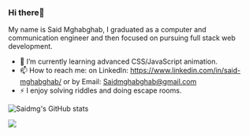 ### Hi there👋

My name is Said Mghabghab, I graduated as a computer and communication engineer and then focused on pursuing full stack web development.
- 🌱 I’m currently learning advanced CSS/JavaScript animation.
- 📫 How to reach me: on LinkedIn: https://www.linkedin.com/in/said-mghabghab/ or by Email: Saidmghabghab@gmail.com
- ⚡ I enjoy solving riddles and doing escape rooms.
 
![Saidmg's GitHub stats](https://github-readme-stats.vercel.app/api?username=saidmg&theme=default&show_icons=true)

![](https://visitor-badge.laobi.icu/badge?page_id=saidmg.saidmg)


<!--
**saidmg/saidmg** is a ✨ _special_ ✨ repository because its `README.md` (this file) appears on your GitHub profile.

Here are some ideas to get you started:

- 🔭 I’m currently working on ...
- 🌱 I’m currently learning ...
- 👯 I’m looking to collaborate on ...
- 🤔 I’m looking for help with ...
- 💬 Ask me about ...
- 📫 How to reach me: ...
- 😄 Pronouns: ...
- ⚡ Fun fact: ...
-->
